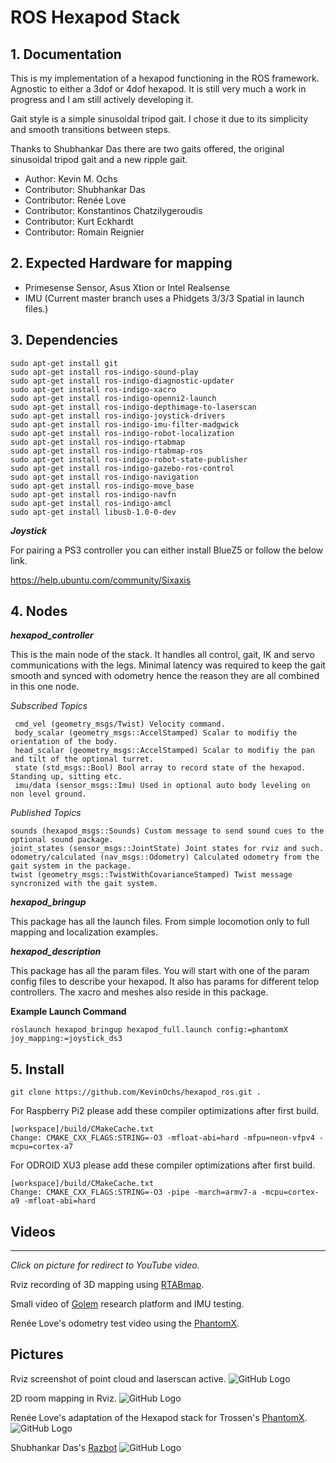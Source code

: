

# ROS Hexapod Stack


## 1. Documentation

This is my implementation of a hexapod functioning in the ROS framework. Agnostic to either a 3dof or 4dof hexapod. It is still very much a work in progress and I am still actively developing it. 

Gait style is a simple sinusoidal tripod gait. I chose it due to its simplicity and smooth transitions between steps.

Thanks to Shubhankar Das there are two gaits offered, the original sinusoidal tripod gait and a new ripple gait.

* Author: Kevin M. Ochs
* Contributor: Shubhankar Das
* Contributor: Renée Love
* Contributor: Konstantinos Chatzilygeroudis
* Contributor: Kurt Eckhardt
* Contributor: Romain Reignier

## 2. Expected Hardware for mapping

* Primesense Sensor, Asus Xtion or Intel Realsense
* IMU (Current master branch uses a Phidgets 3/3/3 Spatial in launch files.)

## 3. Dependencies

```
sudo apt-get install git
sudo apt-get install ros-indigo-sound-play
sudo apt-get install ros-indigo-diagnostic-updater
sudo apt-get install ros-indigo-xacro
sudo apt-get install ros-indigo-openni2-launch
sudo apt-get install ros-indigo-depthimage-to-laserscan
sudo apt-get install ros-indigo-joystick-drivers
sudo apt-get install ros-indigo-imu-filter-madgwick
sudo apt-get install ros-indigo-robot-localization
sudo apt-get install ros-indigo-rtabmap
sudo apt-get install ros-indigo-rtabmap-ros
sudo apt-get install ros-indigo-robot-state-publisher
sudo apt-get install ros-indigo-gazebo-ros-control
sudo apt-get install ros-indigo-navigation
sudo apt-get install ros-indigo-move_base
sudo apt-get install ros-indigo-navfn
sudo apt-get install ros-indigo-amcl
sudo apt-get install libusb-1.0-0-dev
```

**_Joystick_**


For pairing a PS3 controller you can either install BlueZ5 or follow the below link.

https://help.ubuntu.com/community/Sixaxis

## 4. Nodes

**_hexapod_controller_**

This is the main node of the stack. It handles all control, gait, IK and servo communications with the legs. Minimal latency was required to keep the gait smooth and synced with odometry hence the reason they are all combined in this one node.

*Subscribed Topics*

     cmd_vel (geometry_msgs/Twist) Velocity command. 
     body_scalar (geometry_msgs::AccelStamped) Scalar to modifiy the orientation of the body.
     head_scalar (geometry_msgs::AccelStamped) Scalar to modifiy the pan and tilt of the optional turret.
     state (std_msgs::Bool) Bool array to record state of the hexapod. Standing up, sitting etc.
     imu/data (sensor_msgs::Imu) Used in optional auto body leveling on non level ground.
     
*Published Topics*

    sounds (hexapod_msgs::Sounds) Custom message to send sound cues to the optional sound package.
    joint_states (sensor_msgs::JointState) Joint states for rviz and such.
    odometry/calculated (nav_msgs::Odometry) Calculated odometry from the gait system in the package.
    twist (geometry_msgs::TwistWithCovarianceStamped) Twist message syncronized with the gait system. 
     

**_hexapod_bringup_**

This package has all the launch files. From simple locomotion only to full mapping and localization examples. 

**_hexapod_description_**

This package has all the param files. You will start with one of the param config files to describe your hexapod. It also has params for different telop controllers. The xacro and meshes also reside in this package.


**Example Launch Command**
```
roslaunch hexapod_bringup hexapod_full.launch config:=phantomX joy_mapping:=joystick_ds3
```
## 5. Install

```
git clone https://github.com/KevinOchs/hexapod_ros.git . 
```

For Raspberry Pi2 please add these compiler optimizations after first build.
```
[workspace]/build/CMakeCache.txt
Change: CMAKE_CXX_FLAGS:STRING=-O3 -mfloat-abi=hard -mfpu=neon-vfpv4 -mcpu=cortex-a7
```

For ODROID XU3 please add these compiler optimizations after first build.
```
[workspace]/build/CMakeCache.txt
Change: CMAKE_CXX_FLAGS:STRING=-O3 -pipe -march=armv7-a -mcpu=cortex-a9 -mfloat-abi=hard
```

## Videos 
------
_Click on picture for redirect to YouTube video._

Rviz recording of 3D mapping using [RTABmap](https://www.youtube.com/watch?v=-3Ejgy1nFOg).

Small video of [Golem](https://www.youtube.com/watch?v=IP-1HebkZnU) research platform and IMU testing.

Renée Love's odometry test video using the [PhantomX](https://www.youtube.com/watch?v=VYBAM0MrvWI).



## Pictures

Rviz screenshot of point cloud and laserscan active.
![GitHub Logo](http://forums.trossenrobotics.com/gallery/files/8/6/6/6/depthwithlaser.jpg)

2D room mapping in Rviz.
![GitHub Logo](http://forums.trossenrobotics.com/gallery/files/8/6/6/6/2d_slam.jpg)

Renée Love's adaptation of the Hexapod stack for Trossen's  [PhantomX](http://www.trossenrobotics.com/phantomx-ax-hexapod.aspx).
![GitHub Logo](http://forums.trossenrobotics.com/gallery/files/1/2/6/6/9/screenshot_from_2015-04-22_20_23_15.png)

Shubhankar Das's
[Razbot](https://youtu.be/3IBgmm3x5x4)
![GitHub Logo](https://lh3.googleusercontent.com/N5z7ATZq0eaMWTv7v5XYIOdbEsQM1jyp6lws6E9mAZa1ogqgviYuHYIuMfc0RGx8AZ3k6x7EVvieVGfCSsInIp_-SYCBtOXgf0ForopkTIshZm0WRJyr2MfipI_1Zc31TgrbtKeemTZqYjIZNoOfk_1BFToxkV5ISci61D78fC3ajVCpb19U0YVpuYX3tiNChKYvq7AhxdrEm4B--NT0PEiSPsLlu9yOghYNdaDVoNrSSnd5QF1qRzP0R7Ew0bRJKCW7hc3Wx1burWUXcqofMe_fTGaxhNsSJXayUatIRdFo6--BaIL_s5N6GctM80rTRve9Lb_d5r5LhRQC7nHRJ_jLKp_EwWPRYxYnk7JyOQYLR-WdEY2gHPUjdzTgv50n2E0bgdGlfBMbF92YZ5VY5iFlu-cKAoulsLHIIicWz_RNDcwhj0_W0QXDbmVLJ7rhzoOEi_Plz2Bujc80ShQAuVHv5rqjuQKsRdp0zJ_TjmGEPe4toz-jth2WojNMaJ75Aa3NA38O0UL8ctyTBDOHAtxpw1xmbr3ySvhjUNRY5dxRpaWW3JYyfElLzXmCqQgw8Ise95s-aa7HP3T9GewPncYFRzi1B23kK_e3dCqiEMXgbgXOQfd_ay_DyVPEr2lhiMtOgpSs0MvRR8Zuw-e0M_Lovf5PhGxLRRo4PiQedIZHntUQmfgjDEk=w772-h576-no)


